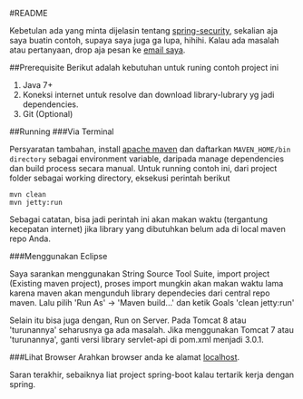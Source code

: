 #README

Kebetulan ada yang minta dijelasin tentang [spring-security](https://spring.io/projects/spring-security), sekalian aja saya buatin contoh, supaya saya juga ga lupa, hihihi. Kalau ada masalah atau pertanyaan, drop aja pesan ke [email saya](mailto:zakyalvan@gmail.com).

##Prerequisite
Berikut adalah kebutuhan untuk runing contoh project ini

1. Java 7+
2. Koneksi internet untuk resolve dan download library-lubrary yg jadi dependencies.
3. Git (Optional)

##Running
###Via Terminal

Persyaratan tambahan, install [apache maven](maven.apache.org) dan daftarkan `MAVEN_HOME/bin directory` sebagai environment variable, daripada manage dependencies dan build process secara manual. Untuk running contoh ini, dari project folder sebagai working directory, eksekusi perintah berikut

```
mvn clean
mvn jetty:run
```

Sebagai catatan, bisa jadi perintah ini akan makan waktu (tergantung kecepatan internet) jika library yang dibutuhkan belum ada di local maven repo Anda.

###Menggunakan Eclipse

Saya sarankan menggunakan String Source Tool Suite, import project (Existing maven project), proses import mungkin akan makan waktu lama karena maven akan mengunduh library dependecies dari central repo maven. Lalu pilih 'Run As' -> 'Maven build...' dan ketik Goals 'clean jetty:run'

Selain itu bisa juga dengan, Run on Server. Pada Tomcat 8 atau 'turunannya' seharusnya ga ada masalah. Jika menggunakan Tomcat 7 atau 'turunannya', ganti versi library servlet-api di pom.xml menjadi 3.0.1.

###Lihat Browser
Arahkan browser anda ke alamat [localhost](http://localhost:8080).


Saran terakhir, sebaiknya liat project spring-boot kalau tertarik kerja dengan spring.